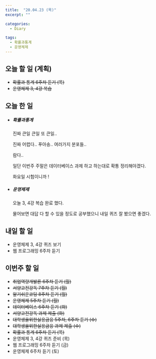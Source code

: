 ```yaml
---
title:  "20.04.23 (목)"
excerpt: ""

categories:
  - Diary

tags:
  - 확률과통계
  - 운영체제
---
```


## 오늘 할 일 (계획)

- ~~확률과 통계 6주차 듣기 (목)~~
- ~~운영체제 3, 4강 복습~~


## 오늘 한 일

- ##### 확률과통계

  진짜 큰일 큰일 또 큰일..

  진짜 어렵다.. 푸아송.. 여러가지 분포들..

  람다..

  일단 이번주 주말은 데이터베이스 과제 하고 하는대로 확통 정리해야겠다.

  화요일 시험이니까 !

- ##### 운영체제

  오늘 3, 4강 복습 완료 했다.

  물어보면 대답 다 할 수 있을 정도로 공부했으니 내일 퀴즈 잘 봤으면 좋겠다.


## 내일 할 일

- 운영체제 3, 4강 퀴즈 보기
- 웹 프로그래밍 6주차 듣기


## 이번주 할 일

- ~~취업역량개발론 6주차 듣기 (월)~~
- ~~서양고전강독 7주차 듣기 (월)~~
- ~~알기쉬운코딩 8주차 듣기 (월)~~
- ~~운영체제 5주차 듣기 (월)~~
- ~~데이터베이스 6주차 듣기 (화)~~
- ~~서양고전강독 과제 제출 (화)~~
- ~~대학생을위한실용금융 5주차, 6주차 듣기 (수)~~
- ~~대학생을위한실용금융 과제 제출 (수)~~
- ~~확률과 통계 6주차 듣기 (목)~~
- 운영체제 3, 4강 퀴즈 준비 (목)
- 웹 프로그래밍 6주차 듣기 (금)
- 운영체제 6주차 듣기 (토)